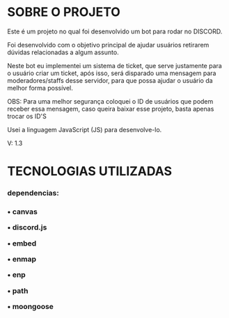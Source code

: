 <h1> SOBRE O PROJETO </h1>
<p>Este é um projeto no qual foi desenvolvido um bot para rodar no DISCORD.</p>

<p>Foi desenvolvido com o objetivo principal de ajudar usuários retirarem dúvidas relacionadas a algum assunto.</p>

<p>Neste bot eu implementei um sistema de ticket, que serve justamente para o usuário criar um ticket, após isso, será disparado
  uma mensagem para moderadores/staffs desse servidor, para que possa ajudar o usuário da melhor forma possível.</p>
  <p>OBS: Para uma melhor segurança coloquei o ID de usuários que podem receber essa mensagem, caso queira baixar esse projeto, basta apenas trocar os ID'S</p>

<p>Usei a linguagem JavaScript (JS) para desenvolve-lo.<p>

V: 1.3
<h1>TECNOLOGIAS UTILIZADAS</h1>

<h3>dependencias:<h3>

<p>• canvas</p>
<p>• discord.js</p>
<p>• embed</p>
<p>• enmap</p>
<p>• enp</p>
<p>• path</p>
<p>• moongoose</p>



